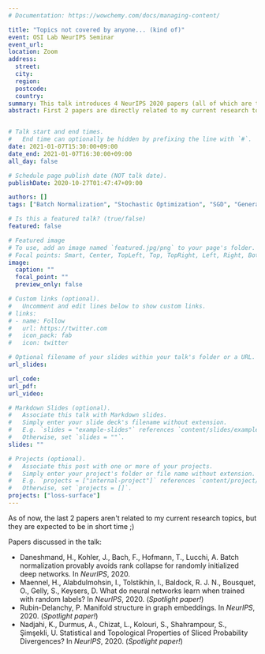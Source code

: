 ```yaml
---
# Documentation: https://wowchemy.com/docs/managing-content/

title: "Topics not covered by anyone... (kind of)"
event: OSI Lab NeurIPS Seminar
event_url:
location: Zoom
address:
  street:
  city:
  region:
  postcode:
  country:
summary: This talk introduces 4 NeurIPS 2020 papers (all of which are theory-heavy) that I thought were interesting, whose topics were not covered by anyone in OSI Lab.
abstract: First 2 papers are directly related to my current research topic of uncovering the inner working of deep learning in general. First paper by Daneshmand et al. gives a rigorous proof that characterizes the effect of batch normalization(BN) in deep linear networks; BN preserves the rank of hidden representation, whose lower bound is dependent on the width of the network and independent of the depth. Second paper by Maennel et al. theoretically and empirically confirms that the first layer of the neural network learns the first principal component of the input data, when trained with random labels. Third paper by Rubin-Delanchy gives a first theoretical characterization of the so-called manifold-hypothesis by proving that a manifold structure, whose Hausdorff dimension is given explicitly, is sure to arise in spectral embedding of latent position model. Fourth paper by Nadjahi et al. gives a full theoretical characterization of the recently-introduced sliced probability divergences. Topological characterizations include metric properties and convergence properties while statistical characterizations include sample complexity and projection complexity.


# Talk start and end times.
#   End time can optionally be hidden by prefixing the line with `#`.
date: 2021-01-07T15:30:00+09:00
date_end: 2021-01-07T16:30:00+09:00
all_day: false

# Schedule page publish date (NOT talk date).
publishDate: 2020-10-27T01:47:47+09:00

authors: []
tags: ["Batch Normalization", "Stochastic Optimization", "SGD", "Generalization", "Graphs", "Probability Theory"]

# Is this a featured talk? (true/false)
featured: false

# Featured image
# To use, add an image named `featured.jpg/png` to your page's folder. 
# Focal points: Smart, Center, TopLeft, Top, TopRight, Left, Right, BottomLeft, Bottom, BottomRight.
image:
  caption: ""
  focal_point: ""
  preview_only: false

# Custom links (optional).
#   Uncomment and edit lines below to show custom links.
# links:
# - name: Follow
#   url: https://twitter.com
#   icon_pack: fab
#   icon: twitter

# Optional filename of your slides within your talk's folder or a URL.
url_slides: 

url_code:
url_pdf:
url_video:

# Markdown Slides (optional).
#   Associate this talk with Markdown slides.
#   Simply enter your slide deck's filename without extension.
#   E.g. `slides = "example-slides"` references `content/slides/example-slides.md`.
#   Otherwise, set `slides = ""`.
slides: ""

# Projects (optional).
#   Associate this post with one or more of your projects.
#   Simply enter your project's folder or file name without extension.
#   E.g. `projects = ["internal-project"]` references `content/project/deep-learning/index.md`.
#   Otherwise, set `projects = []`.
projects: ["loss-surface"]
---
```


As of now, the last 2 papers aren't related to my current research topics, but they are expected to be in short time ;)

Papers discussed in the talk:
- Daneshmand, H., Kohler, J., Bach, F., Hofmann, T., Lucchi, A. Batch normalization provably avoids rank collapse for randomly initialized deep networks. In *NeurIPS*, 2020.
- Maennel, H., Alabdulmohsin, I., Tolstikhin, I., Baldock, R. J. N., Bousquet, O., Gelly, S., Keysers, D. What do neural networks learn when trained with random labels? In *NeurIPS*, 2020. (*Spotlight paper!*)
- Rubin-Delanchy, P. Manifold structure in graph embeddings. In *NeurIPS*, 2020. (*Spotlight paper!*)
- Nadjahi, K., Durmus, A., Chizat, L., Kolouri, S., Shahrampour, S., Şimşekli, U. Statistical and Topological Properties of Sliced Probability Divergences? In *NeurIPS*, 2020. (*Spotlight paper!*)